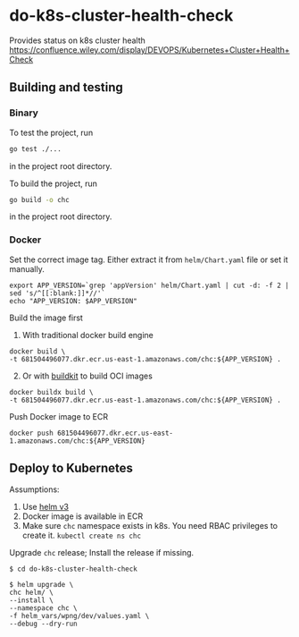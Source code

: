 # do-k8s-cluster-health-check
Provides status on k8s cluster health
https://confluence.wiley.com/display/DEVOPS/Kubernetes+Cluster+Health+Check

## Building and testing

### Binary
To test the project, run
```sh
go test ./...
```
in the project root directory.


To build the project, run
```sh
go build -o chc
```
in the project root directory.

### Docker

Set the correct image tag. Either extract it from `helm/Chart.yaml` file or
set it manually.
```
export APP_VERSION=`grep 'appVersion' helm/Chart.yaml | cut -d: -f 2 | sed 's/^[[:blank:]]*//'`
echo "APP_VERSION: $APP_VERSION"
```

Build the image first
1) With traditional docker build engine
```
docker build \
-t 681504496077.dkr.ecr.us-east-1.amazonaws.com/chc:${APP_VERSION} .
```

2) Or with [buildkit](https://github.com/moby/buildkit) to build OCI images
```
docker buildx build \
-t 681504496077.dkr.ecr.us-east-1.amazonaws.com/chc:${APP_VERSION} .
```

Push Docker image to ECR
```
docker push 681504496077.dkr.ecr.us-east-1.amazonaws.com/chc:${APP_VERSION}
```

## Deploy to Kubernetes

Assumptions:
1. Use [helm v3](https://helm.sh/docs/intro/install/)
2. Docker image is available in ECR
3. Make sure `chc` namespace exists in k8s. You need RBAC privileges
   to create it.
   `kubectl create ns chc`

Upgrade `chc` release; Install the release if missing.
```
$ cd do-k8s-cluster-health-check

$ helm upgrade \
chc helm/ \
--install \
--namespace chc \
-f helm_vars/wpng/dev/values.yaml \
--debug --dry-run
```
